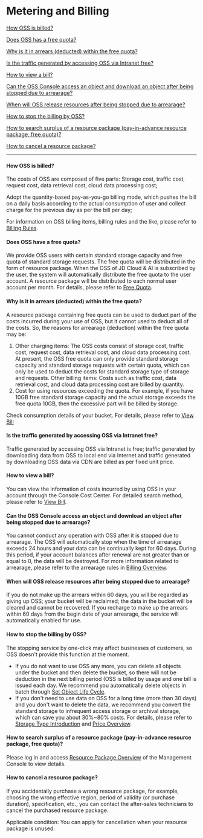 # Metering and Billing

[How OSS is billed? ](Billing#user-content-1)

[Does OSS has a free quota? ](Billing#user-content-2)

[Why is it in arrears (deducted) within the free quota? ](Billing#user-content-3)

[Is the traffic generated by accessing OSS via Intranet free? ](Billing#user-content-4)

[How to view a bill? ](Billing#user-content-5)

[Can the OSS Console access an object and download an object after being stopped due to arrearage? ](Billing#user-content-6)

[When will OSS release resources after being stopped due to arrearage? ](Billing#user-content-7)

[How to stop the billing by OSS? ](Billing#user-content-8)

[How to search surplus of a resource package (pay-in-advance resource package, free quota)? ](Billing#user-content-9)

[How to cancel a resource package? ](Billing#user-content-10)

------

<div id="user-content-1"></div>

#### How OSS is billed?

The costs of OSS are composed of five parts: Storage cost, traffic cost, request cost, data retrieval cost, cloud data processing cost;

Adopt the quantity-based pay-as-you-go billing mode, which pushes the bill on a daily basis according to the actual consumption of user and collect charge for the previous day as per the bill per day;

For information on OSS billing items, billing rules and the like, please refer to [Billing Rules](https://docs.jdcloud.com/object-storage-service/billing-rules).

<div id="user-content-2"></div>

#### Does OSS have a free quota?

We provide OSS users with certain standard storage capacity and free quota of standard storage requests. The free quota will be distributed in the form of resource package. When the OSS of JD Cloud & AI is subscribed by the user, the system will automatically distribute the free quota to the user account. A resource package will be distributed to each normal user account per month. For details, please refer to [Free Quota](https://docs.jdcloud.com/object-storage-service/free-tier-for-oss).

<div id="user-content-3"></div>

#### Why is it in arrears (deducted) within the free quota?

A resource package containing free quota can be used to deduct part of the costs incurred during your use of OSS, but it cannot used to deduct all of the costs. So, the reasons for arrearage (deduction) within the free quota may be:

1. Other charging items: The OSS costs consist of storage cost, traffic cost, request cost, data retrieval cost, and cloud data processing cost. At present, the OSS free quota can only provide standard storage capacity and standard storage requests with certain quota, which can only be used to deduct the costs for standard storage type of storage and requests. Other billing items: Costs such as traffic cost, data retrieval cost, and cloud data processing cost are billed by quantity.
2. Cost for using resources exceeding the quota. For example, if you have 10GB free standard storage capacity and the actual storage exceeds the free quota 10GB, then the excessive part will be billed by storage.

Check consumption details of your bucket. For details, please refer to [View Bill](https://docs.jdcloud.com/object-storage-service/check-bill)

<div id="user-content-4"></div>

#### Is the traffic generated by accessing OSS via Intranet free?

Traffic generated by accessing OSS via Intranet is free; traffic generated by downloading data from OSS to local end via Internet and traffic generated by downloading OSS data via CDN are billed as per fixed unit price.

<div id="user-content-5"></div>

#### How to view a bill?

You can view the information of costs incurred by using OSS in your account through the Console Cost Center. For detailed search method, please refer to [View Bill](https://docs.jdcloud.com/object-storage-service/check-bill).

<div id="user-content-6"></div>

#### Can the OSS Console access an object and download an object after being stopped due to arrearage?

You cannot conduct any operation with OSS after it is stopped due to arrearage. The OSS will automatically stop when the time of arrearage exceeds 24 hours and your data can be continually kept for 60 days. During this period, if your account balances after renewal are not greater than or equal to 0, the data will be destroyed. For more information related to arrearage, please refer to the arrearage rules in [Billing Overview](https://docs.jdcloud.com/object-storage-service/billing-overview).

<div id="user-content-7"></div>

#### When will OSS release resources after being stopped due to arrearage?

If you do not make up the arrears within 60 days, you will be regarded as giving up OSS; your bucket will be reclaimed; the data in the bucket will be cleared and cannot be recovered. If you recharge to make up the arrears within 60 days from the begin date of your arrearage, the service will automatically enabled for use.

<div id="user-content-8"></div>

#### How to stop the billing by OSS?

The stopping service by one-click may affect businesses of customers, so OSS doesn't provide this function at the moment.

- If you do not want to use OSS any more, you can delete all objects under the bucket and then delete the bucket, so there will not be deduction in the next billing period (OSS is billed by usage and one bill is issued each day. We recommend you automatically delete objects in batch through [Set Object Life Cycle](https://docs.jdcloud.com/object-storage-service/lifecycle).
- If you don't need to use data on OSS for a long time (more than 30 days) and you don't want to delete the data, we recommend you convert the standard storage to infrequent access storage or archival storage, which can save you about 30%~80% costs. For details, please refer to [Storage Type Introduction](https://docs.jdcloud.com/object-storage-service/storageclass-overview) and [Price Overview](https://docs.jdcloud.com/object-storage-service/price-overview).

<div id="user-content-9"></div>

#### How to search surplus of a resource package (pay-in-advance resource package, free quota)?

Please log in and access [Resource Package Overview](https://uc.jdcloud.com/account/accesskey) of the Management Console to view details.

<div id="user-content-10"></div>

#### How to cancel a resource package?

If you accidentally purchase a wrong resource package, for example, choosing the wrong effective region, period of validity (or purchase duration), specification, etc., you can contact the after-sales technicians to cancel the purchased resource package.

Applicable condition: You can apply for cancellation when your resource package is unused.
